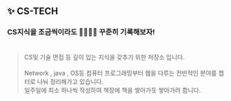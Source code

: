 ## ✨ CS-TECH

### CS지식을 조금씩이라도 🧑🏻‍🌾🌱 꾸준히 기록해보자! <br><br>

> CS및 기술 면접 등 깊이 있는 지식을 갖추기 위한 저장소 입니다.<br><br>
> Network , java , OS등 컴퓨터 프로그래밍부터 웹을 다루는 전반적인 분야를 챕터로 나눠 정리해가고 있습니다. <br>
> 일주일에 최소 하나씩 작성하여 책장에 책을 쌓아가듯 쌓아가려 합니다.
<br>




